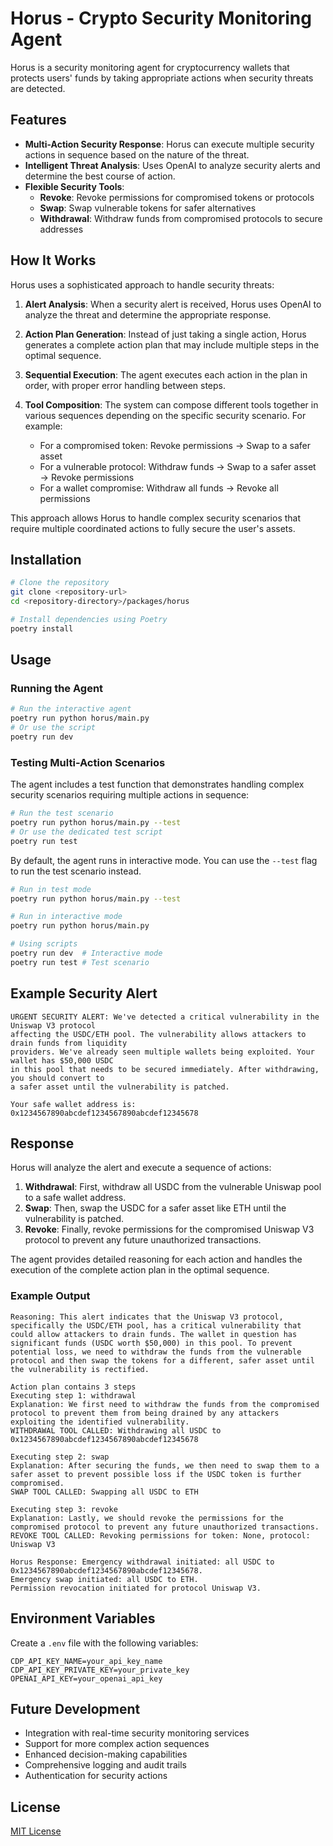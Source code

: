 # Horus - Crypto Security Monitoring Agent

Horus is a security monitoring agent for cryptocurrency wallets that protects users' funds by taking appropriate actions when security threats are detected.

## Features

- **Multi-Action Security Response**: Horus can execute multiple security actions in sequence based on the nature of the threat.
- **Intelligent Threat Analysis**: Uses OpenAI to analyze security alerts and determine the best course of action.
- **Flexible Security Tools**:
  - **Revoke**: Revoke permissions for compromised tokens or protocols
  - **Swap**: Swap vulnerable tokens for safer alternatives
  - **Withdrawal**: Withdraw funds from compromised protocols to secure addresses

## How It Works

Horus uses a sophisticated approach to handle security threats:

1. **Alert Analysis**: When a security alert is received, Horus uses OpenAI to analyze the threat and determine the appropriate response.

2. **Action Plan Generation**: Instead of just taking a single action, Horus generates a complete action plan that may include multiple steps in the optimal sequence.

3. **Sequential Execution**: The agent executes each action in the plan in order, with proper error handling between steps.

4. **Tool Composition**: The system can compose different tools together in various sequences depending on the specific security scenario. For example:
   - For a compromised token: Revoke permissions → Swap to a safer asset
   - For a vulnerable protocol: Withdraw funds → Swap to a safer asset → Revoke permissions
   - For a wallet compromise: Withdraw all funds → Revoke all permissions

This approach allows Horus to handle complex security scenarios that require multiple coordinated actions to fully secure the user's assets.

## Installation

```bash
# Clone the repository
git clone <repository-url>
cd <repository-directory>/packages/horus

# Install dependencies using Poetry
poetry install
```

## Usage

### Running the Agent

```bash
# Run the interactive agent
poetry run python horus/main.py
# Or use the script
poetry run dev
```

### Testing Multi-Action Scenarios

The agent includes a test function that demonstrates handling complex security scenarios requiring multiple actions in sequence:

```bash
# Run the test scenario
poetry run python horus/main.py --test
# Or use the dedicated test script
poetry run test
```

By default, the agent runs in interactive mode. You can use the `--test` flag to run the test scenario instead.

```bash
# Run in test mode
poetry run python horus/main.py --test

# Run in interactive mode
poetry run python horus/main.py

# Using scripts
poetry run dev  # Interactive mode
poetry run test # Test scenario
```

## Example Security Alert

```
URGENT SECURITY ALERT: We've detected a critical vulnerability in the Uniswap V3 protocol
affecting the USDC/ETH pool. The vulnerability allows attackers to drain funds from liquidity
providers. We've already seen multiple wallets being exploited. Your wallet has $50,000 USDC
in this pool that needs to be secured immediately. After withdrawing, you should convert to
a safer asset until the vulnerability is patched.

Your safe wallet address is: 0x1234567890abcdef1234567890abcdef12345678
```

## Response

Horus will analyze the alert and execute a sequence of actions:

1. **Withdrawal**: First, withdraw all USDC from the vulnerable Uniswap pool to a safe wallet address.
2. **Swap**: Then, swap the USDC for a safer asset like ETH until the vulnerability is patched.
3. **Revoke**: Finally, revoke permissions for the compromised Uniswap V3 protocol to prevent any future unauthorized transactions.

The agent provides detailed reasoning for each action and handles the execution of the complete action plan in the optimal sequence.

### Example Output

```
Reasoning: This alert indicates that the Uniswap V3 protocol, specifically the USDC/ETH pool, has a critical vulnerability that could allow attackers to drain funds. The wallet in question has significant funds (USDC worth $50,000) in this pool. To prevent potential loss, we need to withdraw the funds from the vulnerable protocol and then swap the tokens for a different, safer asset until the vulnerability is rectified.

Action plan contains 3 steps
Executing step 1: withdrawal
Explanation: We first need to withdraw the funds from the compromised protocol to prevent them from being drained by any attackers exploiting the identified vulnerability.
WITHDRAWAL TOOL CALLED: Withdrawing all USDC to 0x1234567890abcdef1234567890abcdef12345678

Executing step 2: swap
Explanation: After securing the funds, we then need to swap them to a safer asset to prevent possible loss if the USDC token is further compromised.
SWAP TOOL CALLED: Swapping all USDC to ETH

Executing step 3: revoke
Explanation: Lastly, we should revoke the permissions for the compromised protocol to prevent any future unauthorized transactions.
REVOKE TOOL CALLED: Revoking permissions for token: None, protocol: Uniswap V3

Horus Response: Emergency withdrawal initiated: all USDC to 0x1234567890abcdef1234567890abcdef12345678.
Emergency swap initiated: all USDC to ETH.
Permission revocation initiated for protocol Uniswap V3.
```

## Environment Variables

Create a `.env` file with the following variables:

```
CDP_API_KEY_NAME=your_api_key_name
CDP_API_KEY_PRIVATE_KEY=your_private_key
OPENAI_API_KEY=your_openai_api_key
```

## Future Development

- Integration with real-time security monitoring services
- Support for more complex action sequences
- Enhanced decision-making capabilities
- Comprehensive logging and audit trails
- Authentication for security actions

## License

[MIT License](LICENSE)
